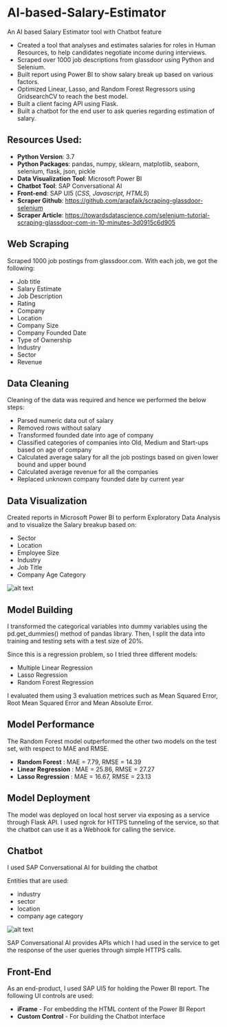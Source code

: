 # AI-based-Salary-Estimator
An AI based Salary Estimator tool with Chatbot feature

- Created a tool that analyses and estimates salaries for roles in Human Resources, to help candidates negotiate income during interviews.
- Scraped over 1000 job descriptions from glassdoor using Python and Selenium.
- Built report using Power BI to show salary break up based on various factors.
- Optimized Linear, Lasso, and Random Forest Regressors using GridsearchCV to reach the best model.
- Built a client facing API using Flask.
- Built a chatbot for the end user to ask queries regarding estimation of salary.

## Resources Used:
- **Python Version**: 3.7
- **Python Packages**: pandas, numpy, sklearn, matplotlib, seaborn, selenium, flask, json, pickle
- **Data Visualization Tool**: Microsoft Power BI
- **Chatbot Tool**: SAP Conversational AI
- **Front-end**: SAP UI5 (*CSS, Javascript, HTML5*)
- **Scraper Github**: https://github.com/arapfaik/scraping-glassdoor-selenium
- **Scraper Article**: https://towardsdatascience.com/selenium-tutorial-scraping-glassdoor-com-in-10-minutes-3d0915c6d905

## Web Scraping
Scraped 1000 job postings from glassdoor.com. With each job, we got the following:

- Job title
- Salary Estimate
- Job Description
- Rating
- Company
- Location
- Company Size
- Company Founded Date
- Type of Ownership
- Industry
- Sector
- Revenue

## Data Cleaning
Cleaning of the data was required and hence we performed the below steps:

- Parsed numeric data out of salary
- Removed rows without salary
- Transformed founded date into age of company
- Classified categories of companies into Old, Medium and Start-ups based on age of company
- Calculated average salary for all the job postings based on given lower bound and upper bound
- Calculated average revenue for all the companies
- Replaced unknown company founded date by current year

## Data Visualization
Created reports in Microsoft Power BI to perform Exploratory Data Analysis and to visualize the Salary breakup based on:

- Sector
- Location
- Employee Size
- Industry
- Job Title
- Company Age Category

![alt text](https://github.com/E-equals-mcsquare/AI-based-Salary-Estimator/blob/master/Report.png "Report")

## Model Building
I transformed the categorical variables into dummy variables using the pd.get_dummies() method of pandas library. Then, I split the data into training and testing sets with a test size of 20%.

Since this is a regression problem, so I tried three different models:
- Multiple Linear Regression
- Lasso Regression
- Random Forest Regression

I evaluated them using 3 evaluation metrices such as Mean Squared Error, Root Mean Squared Error and Mean Absolute Error.

## Model Performance
The Random Forest model outperformed the other two models on the test set, with respect to MAE and RMSE.

- **Random Forest** : MAE = 7.79, RMSE = 14.39
- **Linear Regression** : MAE = 25.86, RMSE = 27.27
- **Lasso Regression** : MAE = 16.67, RMSE = 23.13

## Model Deployment
The model was deployed on local host server via exposing as a service through Flask API. I used ngrok for HTTPS tunneling of the service, so that the chatbot can use it as a Webhook for calling the service.

## Chatbot
I used SAP Conversational AI for building the chatbot

Entities that are used:
- industry
- sector
- location
- company age category

![alt text](https://github.com/E-equals-mcsquare/AI-based-Salary-Estimator/blob/master/CAIEntities.PNG "Entities")

SAP Conversational AI provides APIs which I had used in the service to get the response of the user queries through simple HTTPS calls.

## Front-End
As an end-product, I used SAP UI5 for holding the Power BI report. The following UI controls are used:
- **iFrame** - For embedding the HTML content of the Power BI Report
- **Custom Control** - For building the Chatbot interface

